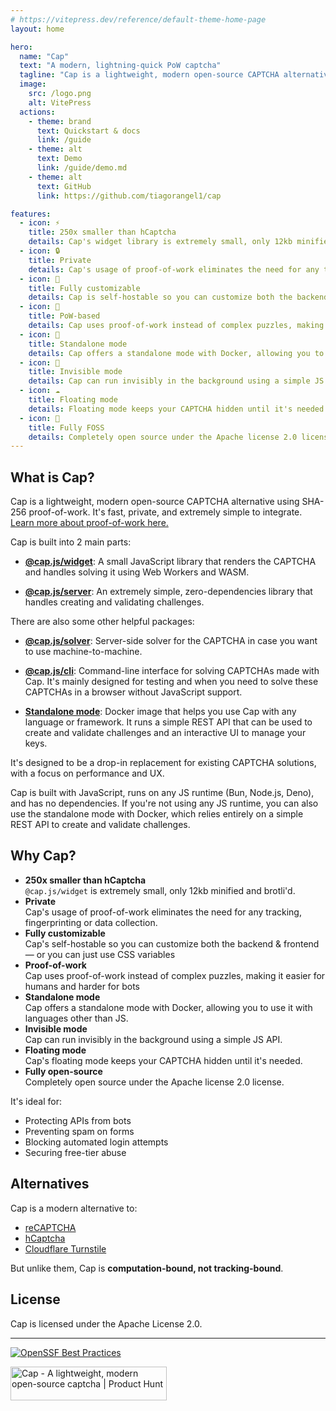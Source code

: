 ```yaml
---
# https://vitepress.dev/reference/default-theme-home-page
layout: home

hero:
  name: "Cap"
  text: "A modern, lightning-quick PoW captcha"
  tagline: "Cap is a lightweight, modern open-source CAPTCHA alternative using SHA-256 proof-of-work"
  image:
    src: /logo.png
    alt: VitePress
  actions:
    - theme: brand
      text: Quickstart & docs
      link: /guide
    - theme: alt
      text: Demo
      link: /guide/demo.md
    - theme: alt
      text: GitHub
      link: https://github.com/tiagorangel1/cap

features:
  - icon: ⚡️
    title: 250x smaller than hCaptcha
    details: Cap's widget library is extremely small, only 12kb minified and brotli'd.
  - icon: 🔒️
    title: Private
    details: Cap's usage of proof-of-work eliminates the need for any tracking, fingerprinting or data collection.
  - icon: 🌈
    title: Fully customizable
    details: Cap is self-hostable so you can customize both the backend & frontend — or you can just use CSS variables
  - icon: 🤖
    title: PoW-based
    details: Cap uses proof-of-work instead of complex puzzles, making it easier for humans and harder for bots
  - icon: 🧩
    title: Standalone mode
    details: Cap offers a standalone mode with Docker, allowing you to use it with languages other than JS.
  - icon: 💨
    title: Invisible mode
    details: Cap can run invisibly in the background using a simple JS API.
  - icon: ☁️
    title: Floating mode
    details: Floating mode keeps your CAPTCHA hidden until it's needed
  - icon: 🌳
    title: Fully FOSS
    details: Completely open source under the Apache license 2.0 license
---
```


## What is Cap?

Cap is a lightweight, modern open-source CAPTCHA alternative using SHA-256 proof-of-work. It's fast, private, and extremely simple to integrate. <a href="https://capjs.js.org/guide/effectiveness.html">Learn more about proof-of-work here.</a>

Cap is built into 2 main parts:

- **[@cap.js/widget](https://capjs.js.org/guide/widget.html)**: A small JavaScript library that renders the CAPTCHA and handles solving it using Web Workers and WASM.

- **[@cap.js/server](https://capjs.js.org/guide/server.html)**: An extremely simple, zero-dependencies library that handles creating and validating challenges.

There are also some other helpful packages:

- **[@cap.js/solver](https://capjs.js.org/guide/solver.html)**: Server-side solver for the CAPTCHA in case you want to use machine-to-machine.

- **[@cap.js/cli](https://capjs.js.org/guide/cli.html)**: Command-line interface for solving CAPTCHAs made with Cap. It's mainly designed for testing and when you need to solve these CAPTCHAs in a browser without JavaScript support.

- **[Standalone mode](https://capjs.js.org/guide/standalone.html)**: Docker image that helps you use Cap with any language or framework. It runs a simple REST API that can be used to create and validate challenges and an interactive UI to manage your keys.

It's designed to be a drop-in replacement for existing CAPTCHA solutions, with a focus on performance and UX.

Cap is built with JavaScript, runs on any JS runtime (Bun, Node.js, Deno), and has no dependencies. If you're not using any JS runtime, you can also use the standalone mode with Docker, which relies entirely on a simple REST API to create and validate challenges.

## Why Cap?

- **250x smaller than hCaptcha**  
  `@cap.js/widget` is extremely small, only 12kb minified and brotli'd.
- **Private**  
   Cap's usage of proof-of-work eliminates the need for any tracking, fingerprinting or data collection.
- **Fully customizable**  
   Cap's self-hostable so you can customize both the backend & frontend — or you can just use CSS variables
- **Proof-of-work**  
   Cap uses proof-of-work instead of complex puzzles, making it easier for humans and harder for bots
- **Standalone mode**  
   Cap offers a standalone mode with Docker, allowing you to use it with languages other than JS.
- **Invisible mode**  
   Cap can run invisibly in the background using a simple JS API.
- **Floating mode**  
   Cap's floating mode keeps your CAPTCHA hidden until it's needed.
- **Fully open-source**  
   Completely open source under the Apache license 2.0 license.

It's ideal for:

- Protecting APIs from bots
- Preventing spam on forms
- Blocking automated login attempts
- Securing free-tier abuse

## Alternatives

Cap is a modern alternative to:

- [reCAPTCHA](https://www.google.com/recaptcha/about/)
- [hCaptcha](https://www.hcaptcha.com/)
- [Cloudflare Turnstile](https://developers.cloudflare.com/turnstile/)

But unlike them, Cap is **computation-bound, not tracking-bound**.

## License

Cap is licensed under the Apache License 2.0.

***

[![OpenSSF Best Practices](https://www.bestpractices.dev/projects/9920/badge)](https://www.bestpractices.dev/projects/9920)

<a href="https://www.producthunt.com/posts/cap-5?embed=true&utm_source=badge-top-post-badge&utm_medium=badge&utm_souce=badge-cap&#0045;5" target="_blank"><img src="https://api.producthunt.com/widgets/embed-image/v1/top-post-badge.svg?post_id=955605&theme=neutral&period=daily&t=1745311983202" alt="Cap - A&#0032;lightweight&#0044;&#0032;modern&#0032;open&#0045;source&#0032;captcha | Product Hunt" style="width: 250px; height: 54px;" width="250" height="54" /></a>
